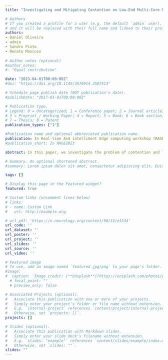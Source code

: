 ```yaml
---
title: "Investigating and Mitigating Contention on Low-End Multi-Core Microcontrollers"

# Authors
# If you created a profile for a user (e.g. the default `admin` user), write the username (folder name) here 
# and it will be replaced with their full name and linked to their profile.
authors:
- Daniel Oliveira
- admin
- Sandro Pinto
- Renato Mancuso
  
# Author notes (optional)
#author_notes:
#- "Equal contribution"

date: "2023-04-01T00:00:00Z"
#doi: "https://doi.org/10.1145/3576914.3587513"

# Schedule page publish date (NOT publication's date).
#publishDate: "2017-01-01T00:00:00Z"

# Publication type.
# Legend: 0 = Uncategorized; 1 = Conference paper; 2 = Journal article;
# 3 = Preprint / Working Paper; 4 = Report; 5 = Book; 6 = Book section;
# 7 = Thesis; 8 = Patent
publication_types: ["1"]

#Publication name and optional abbreviated publication name.
publication: In Real-time And intelliGent Edge computing workshop (RAGE), June 2023, San Francisco, CA, USA
#publication_short: In RAGE2023

abstract: In this paper, we investigate the problem of contention and loss of predictability in modern microcontrollers (MCU). To address this issue, we first present a framework to empirically analyze and ob- serve the impact of interference on low-end MCUs. With carefully crafted evaluation scenarios, we conduct experiments on an Arm’s Musca-A1 platform and provide sufficient evidence that even with common application setups, interference can slowdown applica- tions by several orders of magnitude. Furthermore, we propose an architecture for a novel mitigation system that enables applications to monitor their timing progress slackness and mitigate temporal interference over shared resources. This is achieved by suspend- ing less critical cores and reconfiguring their priority on the bus when intolerable contention delays are present. Our findings em- phasize the critical importance of considering the impact of shared resources, such as interconnects and memory access patterns, on low-end multi-core MCUs. It is, therefore, crucial to design mecha- nisms that can allow MCU-based applications to regain control of their timeliness

# Summary. An optional shortened abstract.
#summary: Lorem ipsum dolor sit amet, consectetur adipiscing elit. Duis posuere tellus ac convallis placerat. Proin tincidunt magna sed ex sollicitudin condimentum.

tags: []

# Display this page in the Featured widget?
featured: true

# Custom links (uncomment lines below)
# links:
# - name: Custom Link
#   url: http://example.org

# url_pdf: 'https://n.neurology.org/content/98/15/e1534'
url_code: ''
url_dataset: ''
url_poster: ''
url_project: ''
url_slides: ''
url_source: ''
url_video: ''

# Featured image
# To use, add an image named `featured.jpg/png` to your page's folder. 
#image:
#  caption: 'Image credit: [**Unsplash**](https://unsplash.com/photos/pLCdAaMFLTE)'
  # focal_point: ""
  # preview_only: false

# Associated Projects (optional).
#   Associate this publication with one or more of your projects.
#   Simply enter your project's folder or file name without extension.
#   E.g. `internal-project` references `content/project/internal-project/index.md`.
#   Otherwise, set `projects: []`.
projects: []

# Slides (optional).
#   Associate this publication with Markdown slides.
#   Simply enter your slide deck's filename without extension.
#   E.g. `slides: "example"` references `content/slides/example/index.md`.
#   Otherwise, set `slides: ""`.
slides: "" 
---
```

